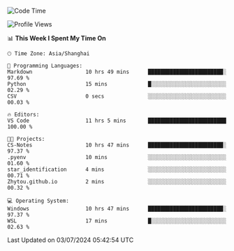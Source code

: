 <!--START_SECTION:waka-->
![Code Time](http://img.shields.io/badge/Code%20Time-1%2C819%20hrs%2042%20mins-blue)

![Profile Views](http://img.shields.io/badge/Profile%20Views-8-blue)

📊 **This Week I Spent My Time On** 

```text
🕑︎ Time Zone: Asia/Shanghai

💬 Programming Languages: 
Markdown                 10 hrs 49 mins      ████████████████████████░   97.69 % 
Python                   15 mins             █░░░░░░░░░░░░░░░░░░░░░░░░   02.29 % 
CSV                      0 secs              ░░░░░░░░░░░░░░░░░░░░░░░░░   00.03 % 

🔥 Editors: 
VS Code                  11 hrs 5 mins       █████████████████████████   100.00 % 

🐱‍💻 Projects: 
CS-Notes                 10 hrs 47 mins      ████████████████████████░   97.37 % 
.pyenv                   10 mins             ░░░░░░░░░░░░░░░░░░░░░░░░░   01.60 % 
star_identification      4 mins              ░░░░░░░░░░░░░░░░░░░░░░░░░   00.71 % 
Zhytou.github.io         2 mins              ░░░░░░░░░░░░░░░░░░░░░░░░░   00.32 % 

💻 Operating System: 
Windows                  10 hrs 47 mins      ████████████████████████░   97.37 % 
WSL                      17 mins             █░░░░░░░░░░░░░░░░░░░░░░░░   02.63 % 
```


 Last Updated on 03/07/2024 05:42:54 UTC
<!--END_SECTION:waka-->